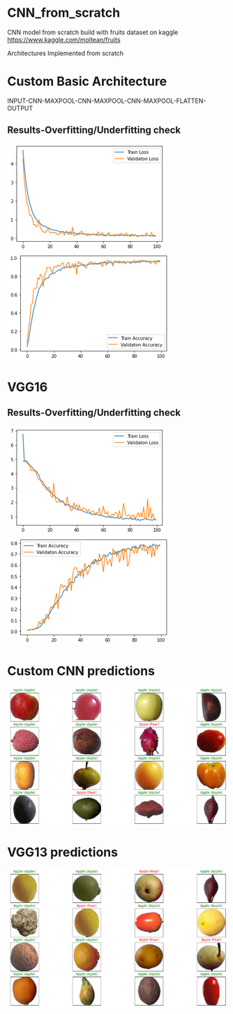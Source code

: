 # CNN_from_scratch
CNN model from scratch build with fruits dataset on kaggle  https://www.kaggle.com/moltean/fruits

Architectures Implemented from scratch

# Custom Basic Architecture
INPUT-CNN-MAXPOOL-CNN-MAXPOOL-CNN-MAXPOOL-FLATTEN-OUTPUT 

<h2> Results-Overfitting/Underfitting check </h2>

<img src="https://github.com/Alexamannn/CNN_from_scratch/blob/main/results/customcnn-1.png" alt="Train vs valdiation loss"/>

<img src="https://github.com/Alexamannn/CNN_from_scratch/blob/main/results/customcnn-2.png" alt="Train vs valdiation accuracy"/>

# VGG16
<h2> Results-Overfitting/Underfitting check </h2>

<img src="https://github.com/Alexamannn/CNN_from_scratch/blob/main/results/vgg16-1.png" alt="Train vs valdiation loss"/>

<img src="https://github.com/Alexamannn/CNN_from_scratch/blob/main/results/vgg16-2.png"/>

# Custom CNN predictions


<img src="https://github.com/Alexamannn/CNN_from_scratch/blob/main/results/CNN%20custom%20pred.png" alt="Train vs valdiation loss"/>

# VGG13 predictions
<img src="https://github.com/Alexamannn/CNN_from_scratch/blob/main/results/vgg13%20pred.png"/>
